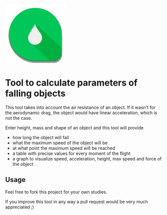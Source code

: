 <img alt="Avatar" src="https://raw.githubusercontent.com/JoHoop/calc-physics-of-falling-objects/master/img/android-icon-192x192.png" />

# Tool to calculate parameters of falling objects

This tool takes into account the air resistance of an object.
If it wasn't for the aerodynamic drag, the object would have linear acceleration, which is not the case.

Enter height, mass and shape of an object and this tool will provide

- how long the object will fall
- what the maximum speed of the object will be
- at what point the maximum speed will be reached
- a table with precise values for every moment of the flight
- a graph to visualize speed, acceleration, height, max speed and force of the object


## Usage

Feel free to fork this project for your own studies.

If you improve this tool in any way a pull request would be very much appreciated ;)
